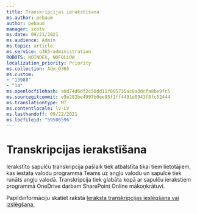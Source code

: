 ```yaml
---
title: Transkripcijas ierakstīšana
ms.author: pebaum
author: pebaum
manager: scotv
ms.date: 09/21/2021
ms.audience: Admin
ms.topic: article
ms.service: o365-administration
ROBOTS: NOINDEX, NOFOLLOW
localization_priority: Priority
ms.collection: Adm_O365
ms.custom:
- "13988"
- "14"
ms.openlocfilehash: a0d74d6df2c50dd11f005735ac8a3dcfa8be9fc5
ms.sourcegitcommit: e9e282be4997b0ee95f1ff4491e0943f8fc52444
ms.translationtype: MT
ms.contentlocale: lv-LV
ms.lasthandoff: 09/22/2021
ms.locfileid: "59506596"
---
```

# <a name="recording-transcriptions"></a>Transkripcijas ierakstīšana

Ierakstīto sapulču transkripcija pašlaik tiek atbalstīta tikai tiem lietotājiem, kas iestata valodu programmā Teams uz angļu valodu un sapulcē tiek runāts angļu valodā. Transkripcija tiek glabāta kopā ar sapulču ierakstiem programmā OneDrive darbam SharePoint Online mākoņkrātuvi.

Papildinformāciju skatiet rakstā [Ieraksta transkripcijas ieslēgšana vai izslēgšana.](https://docs.microsoft.com/microsoftteams/cloud-recording#turn-on-or-turn-off-recording-transcription)